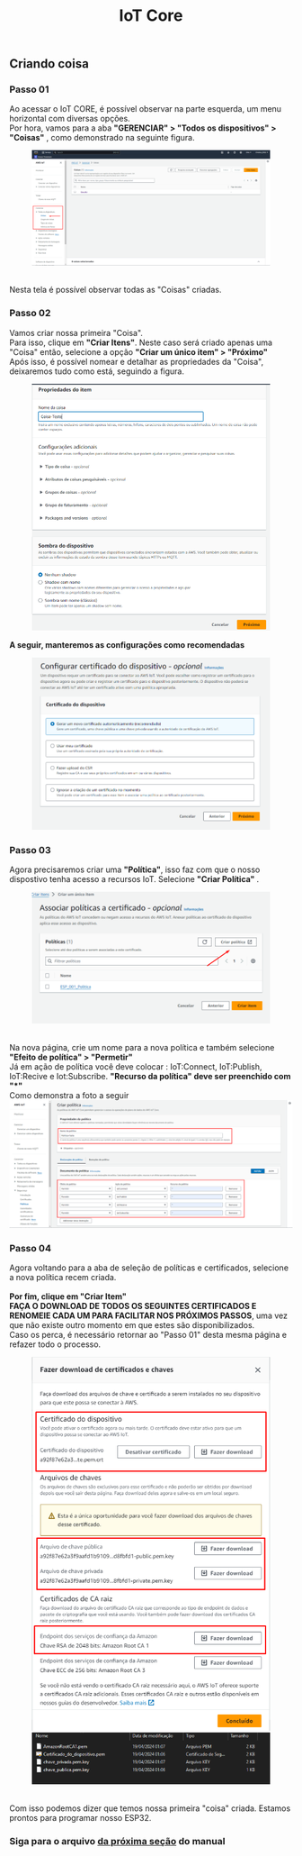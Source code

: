 <!DOCTYPE html>
<html lang="pt-BR">
<head>
<meta charset="UTF-8">
</head>
<body>
<header>
  <h1>IoT Core</h1>
</header>
<main>
  <section>
    <h2>Criando coisa</h2>
    <article>
      <h3>Passo 01</h3>
      <p>
        Ao acessar o IoT CORE, é possível observar na parte esquerda, um menu horizontal com diversas opções.<br>
        Por hora, vamos para a aba <strong>"GERENCIAR" > "Todos os dispositivos" > "Coisas"</strong> , como demonstrado na seguinte figura.
        <figure>
        <img src="https://github.com/Thiago5B/Projeto_IoT-SE/blob/main/img/core_1.png">
      </figure>
        <br> Nesta tela é possível observar todas as "Coisas" criadas.
      </p>
    </article>
    <article>
      <h3>Passo 02</h3>
      <p>
        Vamos criar nossa primeira "Coisa". <br>
        Para isso, clique em <strong>"Criar Itens"</strong>. Neste caso será criado apenas uma "Coisa" então, selecione a opção <strong>"Criar um único item" > "Próximo"</strong> <br>
        Após isso, é possível nomear e detalhar as propriedades da "Coisa", deixaremos tudo como está, seguindo a figura.
        <figure>
        <img src="https://github.com/Thiago5B/Projeto_IoT-SE/blob/main/img/core_2.png">
        </figure>
      </p>
      <p>
        <strong>A seguir, manteremos as configurações como recomendadas</strong>
        <figure>
        <img src="https://github.com/Thiago5B/Projeto_IoT-SE/blob/main/img/core_3.png">
        </figure>
      </p>
      <h3>Passo 03</h3>
      <p>
        Agora precisaremos criar uma <strong>"Política"</strong>, isso faz com que o nosso dispostivo tenha acesso a recursos IoT. Selecione <strong> "Criar Política" </strong>. <br>
        <figure>
        <img src="https://github.com/Thiago5B/Projeto_IoT-SE/blob/main/img/core_4.png">
        </figure>
        <br>Na nova página, crie um nome para a nova política e também selecione <br>
        <strong> "Efeito de política" > "Permetir"</strong><br>
        Já em ação de política você deve colocar : IoT:Connect, IoT:Publish, IoT:Recive e Iot:Subscribe.
        <strong> "Recurso da política" deve ser preenchido com "*" </strong> <br>
        Como demonstra a foto a seguir
        <img src="https://github.com/Thiago5B/Projeto_IoT-SE/blob/main/img/core_6.png">
      </p>
      <h3>Passo 04</h3>
      <p>
        Agora voltando para a aba de seleção de políticas e certificados, selecione a nova política recem criada.</br><br><strong> Por fim, clique em "Criar Item"</strong><br>
        <strong> FAÇA O DOWNLOAD DE TODOS OS SEGUINTES CERTIFICADOS E RENOMEIE CADA UM PARA FACILITAR NOS PRÓXIMOS PASSOS</strong>, uma vez que não existe outro momento em que estes são disponibilizados.<br>
        Caso os perca, é necessário retornar ao "Passo 01" desta mesma página e refazer todo o processo. <br>
      <figure><img src="https://github.com/Thiago5B/Projeto_IoT-SE/blob/main/img/core_7.png">
      <img src="https://github.com/Thiago5B/Projeto_IoT-SE/blob/main/img/core_8.png"></figure><br>
      Com isso podemos dizer que temos nossa primeira "coisa" criada. Estamos prontos para programar nosso ESP32.        
      </p>
    </article>
    <h3>Siga para o arquivo <a href="https://github.com/Thiago5B/Projeto_IoT-SE/blob/main/PT-BR/Manual/3%20-%20Implementa%C3%A7%C3%A3o%20no%20ESP32.md"><strong> da próxima seção</a></strong> do manual</h3>
  </section>
</main>
</body>
</html>



